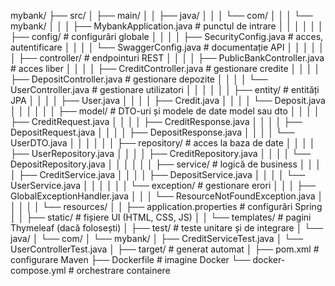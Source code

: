 mybank/
├── src/
│   ├── main/
│   │   ├── java/
│   │   │   └── com/
│   │   │       └── mybank/
│   │   │           ├── MybankApplication.java         # punctul de intrare
│   │   │
│   │   │           ├── config/                        # configurări globale
│   │   │           │   ├── SecurityConfig.java        # acces, autentificare
│   │   │           │   └── SwaggerConfig.java         # documentație API
│   │   │
│   │   │           ├── controller/                    # endpointuri REST
│   │   │           │   ├── PublicBankController.java  # acces liber
│   │   │           │   ├── CreditController.java      # gestionare credite
│   │   │           │   ├── DepositController.java     # gestionare depozite
│   │   │           │   └── UserController.java        # gestionare utilizatori
│   │   │
│   │   │           ├── entity/                        # entități JPA
│   │   │           │   ├── User.java
│   │   │           │   ├── Credit.java
│   │   │           │   └── Deposit.java
│   │   │
│   │   │           ├── model/                         # DTO-uri și modele de date model sau dto
│   │   │           │   ├── CreditRequest.java
│   │   │           │   ├── CreditResponse.java
│   │   │           │   ├── DepositRequest.java
│   │   │           │   ├── DepositResponse.java
│   │   │           │   └── UserDTO.java
│   │   │
│   │   │           ├── repository/                    # acces la baza de date
│   │   │           │   ├── UserRepository.java
│   │   │           │   ├── CreditRepository.java
│   │   │           │   └── DepositRepository.java
│   │   │
│   │   │           ├── service/                       # logică de business
│   │   │           │   ├── CreditService.java
│   │   │           │   ├── DepositService.java
│   │   │           │   └── UserService.java
│   │   │
│   │   │           └── exception/                     # gestionare erori
│   │   │               ├── GlobalExceptionHandler.java
│   │   │               └── ResourceNotFoundException.java
│   │   │
│   │   └── resources/
│   │       ├── application.properties                 # configurări Spring
│   │       ├── static/                                # fișiere UI (HTML, CSS, JS)
│   │       └── templates/                             # pagini Thymeleaf (dacă folosești)
│
├── test/                                              # teste unitare și de integrare
│   └── java/
│       └── com/
│           └── mybank/
│               ├── CreditServiceTest.java
│               └── UserControllerTest.java
│
├── target/                                            # generat automat
│
├── pom.xml                                            # configurare Maven
├── Dockerfile                                         # imagine Docker
└── docker-compose.yml                                 # orchestrare containere